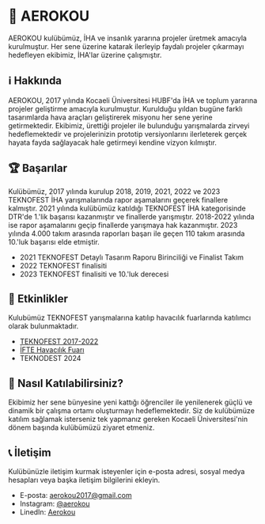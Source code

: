 # 🚀 AEROKOU 

AEROKOU kulübümüz, İHA ve insanlık yararına projeler üretmek amacıyla kurulmuştur. Her sene üzerine katarak ilerleyip faydalı projeler çıkarmayı hedefleyen ekibimiz, İHA'lar üzerine çalışmıştır.

## ℹ️ Hakkında

AEROKOU, 2017 yılında Kocaeli Üniversitesi HUBF'da İHA ve toplum yararına projeler geliştirme amacıyla kurulmuştur. Kurulduğu yıldan bugüne farklı tasarımlarda hava araçları geliştirerek misyonu her sene yerine getirmektedir.
Ekibimiz, ürettiği projeler ile bulunduğu yarışmalarda zirveyi hedeflemektedir ve projelerinizin prototip versiyonlarını ilerleterek gerçek hayata fayda sağlayacak hale getirmeyi kendine vizyon kılmıştır.

## 🏆 Başarılar

Kulübümüz, 2017 yılında kurulup 2018, 2019, 2021, 2022 ve 2023 TEKNOFEST İHA yarışmalarında rapor aşamalarını geçerek finallere kalmıştır.
2021 yılında kulübümüz katıldığı TEKNOFEST İHA kategorisinde DTR'de 1.'lik başarısı kazanmıştır ve finallerde yarışmıştır.
2018-2022 yılında ise rapor aşamalarını geçip finallerde yarışmaya hak kazanmıştır. 2023 yılında 4.000 takım arasında raporları başarı ile geçen 110 takım arasında 10.'luk başarısı elde etmiştir.

- 2021 TEKNOFEST Detaylı Tasarım Raporu Birinciliği ve Finalist Takım
- 2022 TEKNOFEST finalisiti
- 2023 TEKNOFEST finalisiti ve 10.'luk derecesi

## 🎉 Etkinlikler

Kulubümüz TEKNOFEST yarışmalarına katılıp havacılık fuarlarında katılımcı olarak bulunmaktadır.

- [TEKNOFEST 2017-2022](https://www.teknofest.org/tr/)
- [İFTE Havacılık Fuarı](https://ifteturkiye.com/)
- TEKNODEST 2024

## 🚪 Nasıl Katılabilirsiniz?

Ekibimiz her sene bünyesine yeni kattığı öğrenciler ile yenilenerek güçlü ve dinamik bir çalışma ortamı oluşturmayı hedeflemektedir. Siz de kulübümüze katılım sağlamak isterseniz tek yapmanız gereken Kocaeli Üniversitesi'nin dönem başında kulübümüzü ziyaret etmeniz.

## 📞 İletişim

Kulübünüzle iletişim kurmak isteyenler için e-posta adresi, sosyal medya hesapları veya başka iletişim bilgilerini ekleyin.

- E-posta: aerokou2017@gmail.com
- Instagram: [@aerokou](https://instagram.com/aerokou)
- LinedIn: [Aerokou](https://www.linkedin.com/company/aerokou)
